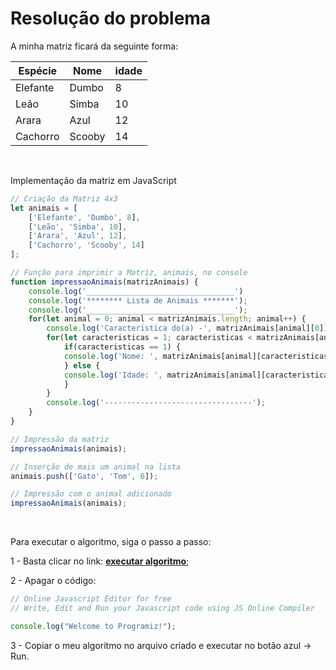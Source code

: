 # Resolução do problema

A minha matriz ficará da seguinte forma:

| Espécie  | Nome   | idade |
| -------- | ------ | ----- |
| Elefante | Dumbo  | 8     |
| Leão     | Simba  | 10    |
| Arara    | Azul   | 12    |
| Cachorro | Scooby | 14    |

<br>

Implementação da matriz em JavaScript

```jsx
// Criação da Matriz 4x3
let animais = [
	['Elefante', 'Dumbo', 8],
	['Leão', 'Simba', 10],
	['Arara', 'Azul', 12],
	['Cachorro', 'Scooby', 14]
];

// Função para imprimir a Matriz, animais, no console
function impressaoAnimais(matrizAnimais) {
    console.log('_________________________________')
    console.log('******** Lista de Animais *******');
    console.log('_________________________________');
    for(let animal = 0; animal < matrizAnimais.length; animal++) {
        console.log('Caracteristica do(a) -', matrizAnimais[animal][0])
	    for(let caracteristicas = 1; caracteristicas < matrizAnimais[animal].length; caracteristicas++) {
	        if(caracteristicas == 1) {
	        console.log('Nome: ', matrizAnimais[animal][caracteristicas]);
	        } else {
	        console.log('Idade: ', matrizAnimais[animal][caracteristicas]);
	        }
	    }
	    console.log('---------------------------------');
    }
}

// Impressão da matriz
impressaoAnimais(animais);

// Inserção de mais um animal na lista
animais.push(['Gato', 'Tom', 6]);

// Impressão com o animal adicionado
impressaoAnimais(animais);
```

<br>

Para executar o algoritmo, siga o passo a passo:

1 - Basta clicar no link: **[executar algoritmo](https://www.programiz.com/javascript/online-compiler/)**;

2 - Apagar o código:

```jsx
// Online Javascript Editor for free
// Write, Edit and Run your Javascript code using JS Online Compiler

console.log("Welcome to Programiz!");
```

3 - Copiar o meu algoritmo no arquivo criado e executar no botão azul → Run.
